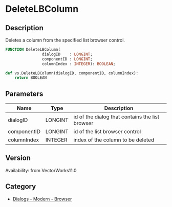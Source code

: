 # DeleteLBColumn

## Description
Deletes a column from the specified list browser control.

```pascal
FUNCTION DeleteLBColumn(
				dialogID    : LONGINT;
				componentID : LONGINT;
				columnIndex : INTEGER): BOOLEAN;
```

```python
def vs.DeleteLBColumn(dialogID, componentID, columnIndex):
    return BOOLEAN
```

## Parameters
|Name|Type|Description|
|---|---|---|
|dialogID|LONGINT|id of the dialog that contains the list browser|
|componentID|LONGINT|id of the list browser control|
|columnIndex|INTEGER|index of the column to be deleted|

## Version
Availability: from VectorWorks11.0

## Category
* [Dialogs - Modern - Browser](../Categories/Dialogs%20-%20Modern%20-%20Browser.md)
